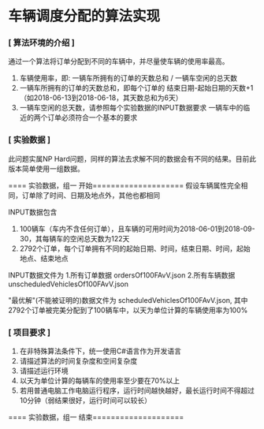 
车辆调度分配的算法实现
=============================

### [ 算法环境的介绍 ]

通过一个算法将订单分配到不同的车辆中，并尽量使车辆的使用率最高。
1. 车辆使用率，即: 一辆车所拥有的订单的天数总和 / 一辆车空闲的总天数
2. 一辆车所拥有的订单的天数总和，即每个订单的 结束日期-起始日期的天数+1 （如2018-06-13到2018-06-18，其天数总和为6天）
3. 一辆车空闲的总天数，请参照每个实验数据的INPUT数据要求
一辆车中的临近的两个订单必须符合一个基本的要求


### [ 实验数据 ]

此问题实属NP Hard问题，同样的算法去求解不同的数据会有不同的结果。目前此版本简单使用一组数据。

==== 实验数据，组一 开始====================
假设车辆属性完全相同，订单除了时间、日期及地点外，其他也都相同

INPUT数据包含
1. 100辆车（车内不含任何订单），且车辆的可用时间为2018-06-01到2018-09-30，其每辆车的空闲总天数为122天
2. 2792个订单，每个订单拥有不同的起始日期、时间，结束日期、时间，起始地点、结束地点

INPUT数据文件为
1.所有订单数据 ordersOf100FAvV.json
2.所有车辆数据 unscheduledVehiclesOf100FAvV.json

"最优解"(不能被证明的)数据文件为 scheduledVehiclesOf100FAvV.json, 其中2792个订单被完美分配到了100辆车中，以天为单位计算的车辆使用率为100%

### [ 项目要求 ]

1. 在非特殊算法条件下，统一使用C#语言作为开发语言
2. 请描述算法的时间复杂度和空间复杂度
3. 请描述运行环境
4. 以天为单位计算的每辆车的使用率至少要在70%以上
5. 若用普通电脑工作电脑运行程序，运行时间越快越好，最长运行时间不得超过10分钟（弱结果很好，运行时间可以较长）

==== 实验数据，组一 结束====================

